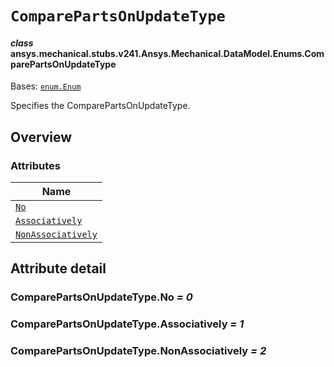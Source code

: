 # `ComparePartsOnUpdateType`



#### *class* ansys.mechanical.stubs.v241.Ansys.Mechanical.DataModel.Enums.ComparePartsOnUpdateType

Bases: [`enum.Enum`](https://docs.python.org/3/library/enum.html#enum.Enum)

Specifies the ComparePartsOnUpdateType.

<!-- !! processed by numpydoc !! -->

<a id="overview"></a>

## Overview

### Attributes

| Name |
| -------------------------------------------------------------------------------------------------------------------------------------------------- |
| [`No`](../../../../../v242/Ansys/Mechanical/DataModel/Enums/ComparePartsOnUpdateType.md#ComparePartsOnUpdateType.No) |
| [`Associatively`](../../../../../v242/Ansys/Mechanical/DataModel/Enums/ComparePartsOnUpdateType.md#ComparePartsOnUpdateType.Associatively) |
| [`NonAssociatively`](../../../../../v242/Ansys/Mechanical/DataModel/Enums/ComparePartsOnUpdateType.md#ComparePartsOnUpdateType.NonAssociatively) |

<a id="attribute-detail"></a>

## Attribute detail

<a id="ComparePartsOnUpdateType.No"></a>

### ComparePartsOnUpdateType.No *= 0*

<a id="ComparePartsOnUpdateType.Associatively"></a>

### ComparePartsOnUpdateType.Associatively *= 1*

<a id="ComparePartsOnUpdateType.NonAssociatively"></a>

### ComparePartsOnUpdateType.NonAssociatively *= 2*


